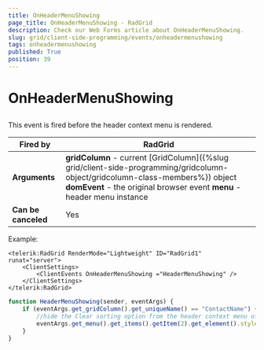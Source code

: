 ```yaml
---
title: OnHeaderMenuShowing
page_title: OnHeaderMenuShowing - RadGrid
description: Check our Web Forms article about OnHeaderMenuShowing.
slug: grid/client-side-programming/events/onheadermenushowing
tags: onheadermenushowing
published: True
position: 39
---
```


# OnHeaderMenuShowing



## 

This event is fired before the header context menu is rendered.


|  **Fired by**  | RadGrid |
| ------ | ------ |
| **Arguments** | **gridColumn** - current [GridColumn]({%slug grid/client-side-programming/gridcolumn-object/gridcolumn-class-members%}) object **domEvent** - the original browser event **menu** - header menu instance|
| **Can be canceled** |Yes|

Example:

````ASP.NET
<telerik:RadGrid RenderMode="Lightweight" ID="RadGrid1" runat="server">
    <ClientSettings>
        <ClientEvents OnHeaderMenuShowing ="HeaderMenuShowing" />
    </ClientSettings>
</telerik:RadGrid>
````

````JavaScript
function HeaderMenuShowing(sender, eventArgs) {
    if (eventArgs.get_gridColumn().get_uniqueName() == "ContactName") {
        //hide the Clear sorting option from the header context menu of the column with name ContactName
        eventArgs.get_menu().get_items().getItem(2).get_element().style.display = "none";
    }
}
````


